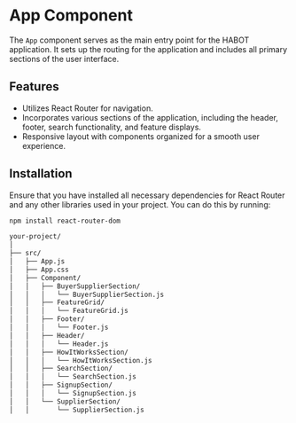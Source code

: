 # App Component

The `App` component serves as the main entry point for the HABOT application. It sets up the routing for the application and includes all primary sections of the user interface.

## Features

- Utilizes React Router for navigation.
- Incorporates various sections of the application, including the header, footer, search functionality, and feature displays.
- Responsive layout with components organized for a smooth user experience.

## Installation

Ensure that you have installed all necessary dependencies for React Router and any other libraries used in your project. You can do this by running:

```bash
npm install react-router-dom

your-project/
│
├── src/
│   ├── App.js
│   ├── App.css
│   ├── Component/
│   │   ├── BuyerSupplierSection/
│   │   │   └── BuyerSupplierSection.js
│   │   ├── FeatureGrid/
│   │   │   └── FeatureGrid.js
│   │   ├── Footer/
│   │   │   └── Footer.js
│   │   ├── Header/
│   │   │   └── Header.js
│   │   ├── HowItWorksSection/
│   │   │   └── HowItWorksSection.js
│   │   ├── SearchSection/
│   │   │   └── SearchSection.js
│   │   ├── SignupSection/
│   │   │   └── SignupSection.js
│   │   └── SupplierSection/
│   │       └── SupplierSection.js
